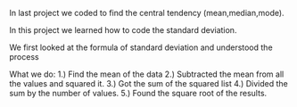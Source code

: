 In last project we coded to find the central tendency (mean,median,mode).

In this project we learned how to code the standard deviation.

We first looked at the formula of standard deviation and understood the process 

What we do:
1.) Find the mean of the data
2.) Subtracted the mean from all the values and squared it.
3.) Got the sum of the squared list
4.) Divided the sum by the number of values.
5.) Found the square root of the results.
